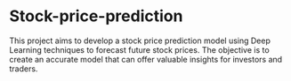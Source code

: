 # Stock-price-prediction
This project aims to develop a stock price prediction model using Deep Learning techniques to forecast future stock prices. The objective is to create an accurate model that can offer valuable insights for investors and traders.

